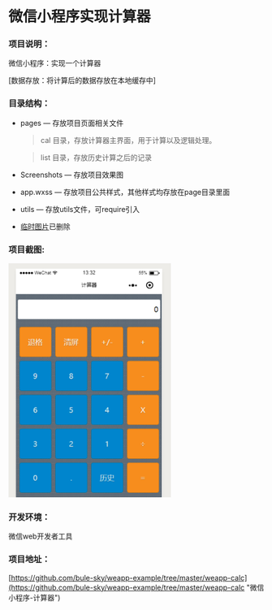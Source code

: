 # 微信小程序实现计算器
### 项目说明：
微信小程序：实现一个计算器  

[数据存放：将计算后的数据存放在本地缓存中]

### 目录结构：
- pages — 存放项目页面相关文件 
	> cal 目录，存放计算器主界面，用于计算以及逻辑处理。

	> list 目录，存放历史计算之后的记录
- Screenshots — 存放项目效果图
- app.wxss — 存放项目公共样式，其他样式均存放在page目录里面
- utils — 存放utils文件，可require引入
- [临时图片](http://# "注：项目中所有图片均已转成base64")已删除

### 项目截图:

<img src="https://github.com/bule-sky/weapp-example/blob/master/weapp-calc/Screenshots/home.png" width="320px" style="display:inline;">

### 开发环境：
微信web开发者工具

### 项目地址：
[https://github.com/bule-sky/weapp-example/tree/master/weapp-calc](https://github.com/bule-sky/weapp-example/tree/master/weapp-calc "微信小程序-计算器")